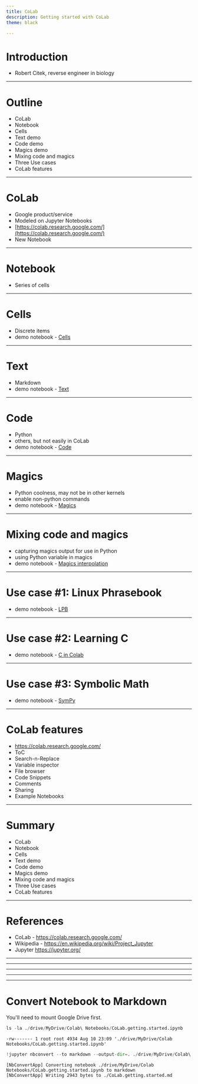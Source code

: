 ```yaml
---
title: CoLab
description: Getting started with CoLab
theme: black

---
```


# Introduction
* Robert Citek, reverse engineer in biology

---

# Outline
* CoLab
* Notebook
* Cells
* Text demo
* Code demo
* Magics demo
* Mixing code and magics
* Three Use cases
* CoLab features

---

# CoLab
* Google product/service
* Modeled on Jupyter Notebooks
* [https://colab.research.google.com/](https://colab.research.google.com/)
* New Notebook

---

# Notebook
* Series of cells

---

# Cells
* Discrete items
* demo notebook - [Cells](https://colab.research.google.com/notebooks/basic_features_overview.ipynb#scrollTo=Id6tDF1HQSHD)

---

# Text
* Markdown
* demo notebook - [Text](https://colab.research.google.com/notebooks/markdown_guide.ipynb)

---

# Code
* Python
* others, but not easily in CoLab
* demo notebook - [Code](https://colab.research.google.com/notebooks/basic_features_overview.ipynb#scrollTo=KR921S_OQSHG)

---

# Magics
* Python coolness, may not be in other kernels
* enable non-python commands
* demo notebook - [Magics](https://colab.research.google.com/notebooks/basic_features_overview.ipynb#scrollTo=qM4myQGfQboQ)

---

# Mixing code and magics
* capturing magics output for use in Python
* using Python variable in magics
* demo notebook - [Magics interpolation](https://colab.research.google.com/notebooks/basic_features_overview.ipynb#scrollTo=zqGrv0blQSHj&line=1&uniqifier=1)

---

# Use case #1: Linux Phrasebook
* demo notebook - [LPB](https://colab.research.google.com/drive/1ukuYA0fV7m06mTsT9V8yi6CfeYBGctt6#scrollTo=9MY2IX--9F4z)

---

# Use case #2: Learning C
* demo notebook - [C in Colab](https://colab.research.google.com/drive/1YlKJEzN6-bD3eaKyR4b8cpMbkt5ln9aN#scrollTo=7fY894GM_2kM)

---

# Use case #3: Symbolic Math
* demo notebook - [SymPy](https://colab.research.google.com/drive/12mdmsaDmWeLYGVbPfiAhPlTgScNduDmk)

---

# CoLab features
* https://colab.research.google.com/
* ToC
* Search-n-Replace
* Variable inspector
* File browser
* Code Snippets
* Comments
* Sharing
* Example Notebooks

---

# Summary
* CoLab
* Notebook
* Cells
* Text demo
* Code demo
* Magics demo
* Mixing code and magics
* Three Use cases
* CoLab features

---

# References
* CoLab - https://colab.research.google.com/
* Wikipedia - https://en.wikipedia.org/wiki/Project_Jupyter
* Jupyter https://jupyter.org/

---

---

---

---

---


# Convert Notebook to Markdown
You'll need to mount Google Drive first.


```python
ls -la ./drive/MyDrive/Colab\ Notebooks/CoLab.getting.started.ipynb
```

    -rw------- 1 root root 4934 Aug 10 23:09 './drive/MyDrive/Colab Notebooks/CoLab.getting.started.ipynb'



```python
!jupyter nbconvert --to markdown --output-dir=. ./drive/MyDrive/Colab\ Notebooks/CoLab.getting.started.ipynb
```

    [NbConvertApp] Converting notebook ./drive/MyDrive/Colab Notebooks/CoLab.getting.started.ipynb to markdown
    [NbConvertApp] Writing 2943 bytes to ./CoLab.getting.started.md



```python

```
